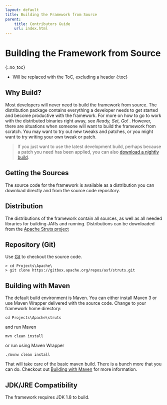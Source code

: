 ```yaml
---
layout: default
title: Building the Framework from Source
parent:
    title: Contributors Guide
    url: index.html
---
```


# Building the Framework from Source
{:.no_toc}

* Will be replaced with the ToC, excluding a header
{:toc}

## Why Build?

Most developers will never need to build the framework from source. The distribution package contains everything 
a developer needs to get started and become productive with the framework. For more on how to go to work with 
the distributed binaries right away, see _Ready, Set, Go\!_ . However, there are situations when someone will want 
to build the framework from scratch. You may want to try out new tweaks and patches, or you might want to try writing 
your own tweak or patch.

> If you just want to use the latest development build, perhaps because a patch you need has been applied, you can 
> also [download a nightly build](http://ci.apache.org/projects/struts/nightlies/).

## Getting the Sources

The source code for the framework is available as a distribution you can download directly and from the source code repository.

## Distribution

The distributions of the framework contain all sources, as well as all needed libraries for building JARs and running. 
Distributions can be downloaded from the [Apache Struts project](../../downloads)

## Repository (Git)

Use [Git](https://git-scm.com/) to checkout the source code.

```
> cd Projects\Apache\
> git clone https://gitbox.apache.org/repos/asf/struts.git 
```

## Building with Maven

The default build environment is Maven. You can either install Maven 3 or use Maven Wrapper delivered with the source code.
Change to your framework home directory: 

```
cd Projects\Apache\struts
```

and run Maven

```
mvn clean install
```

or run using Maven Wrapper

```
./mvnw clean install
```

That will take care of the basic maven build. There is a bunch more that you can do. Checkout out [Building with Maven](building-with-maven) 
for more information.

## JDK/JRE Compatibility

The framework requires JDK 1.8 to build.
